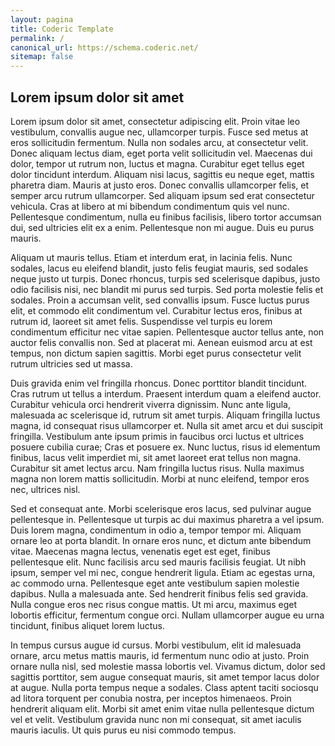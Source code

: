 ```yaml
---
layout: pagina
title: Coderic Template
permalink: /
canonical_url: https://schema.coderic.net/
sitemap: false
---
```

## Lorem ipsum dolor sit amet

Lorem ipsum dolor sit amet, consectetur adipiscing elit. Proin vitae leo vestibulum, convallis augue nec, ullamcorper turpis. Fusce sed metus at eros sollicitudin fermentum. Nulla non sodales arcu, at consectetur velit. Donec aliquam lectus diam, eget porta velit sollicitudin vel. Maecenas dui dolor, tempor ut rutrum non, luctus et magna. Curabitur eget tellus eget dolor tincidunt interdum. Aliquam nisi lacus, sagittis eu neque eget, mattis pharetra diam. Mauris at justo eros. Donec convallis ullamcorper felis, et semper arcu rutrum ullamcorper. Sed aliquam ipsum sed erat consectetur vehicula. Cras at libero at mi bibendum condimentum quis vel nunc. Pellentesque condimentum, nulla eu finibus facilisis, libero tortor accumsan dui, sed ultricies elit ex a enim. Pellentesque non mi augue. Duis eu purus mauris.

Aliquam ut mauris tellus. Etiam et interdum erat, in lacinia felis. Nunc sodales, lacus eu eleifend blandit, justo felis feugiat mauris, sed sodales neque justo ut turpis. Donec rhoncus, turpis sed scelerisque dapibus, justo odio facilisis nisi, nec blandit mi purus sed turpis. Sed porta molestie felis et sodales. Proin a accumsan velit, sed convallis ipsum. Fusce luctus purus elit, et commodo elit condimentum vel. Curabitur lectus eros, finibus at rutrum id, laoreet sit amet felis. Suspendisse vel turpis eu lorem condimentum efficitur nec vitae sapien. Pellentesque auctor tellus ante, non auctor felis convallis non. Sed at placerat mi. Aenean euismod arcu at est tempus, non dictum sapien sagittis. Morbi eget purus consectetur velit rutrum ultricies sed ut massa.

Duis gravida enim vel fringilla rhoncus. Donec porttitor blandit tincidunt. Cras rutrum ut tellus a interdum. Praesent interdum quam a eleifend auctor. Curabitur vehicula orci hendrerit viverra dignissim. Nunc ante ligula, malesuada ac scelerisque id, rutrum sit amet turpis. Aliquam fringilla luctus magna, id consequat risus ullamcorper et. Nulla sit amet arcu et dui suscipit fringilla. Vestibulum ante ipsum primis in faucibus orci luctus et ultrices posuere cubilia curae; Cras et posuere ex. Nunc luctus, risus id elementum finibus, lacus velit imperdiet mi, sit amet laoreet erat tellus non magna. Curabitur sit amet lectus arcu. Nam fringilla luctus risus. Nulla maximus magna non lorem mattis sollicitudin. Morbi at nunc eleifend, tempor eros nec, ultrices nisl.

Sed et consequat ante. Morbi scelerisque eros lacus, sed pulvinar augue pellentesque in. Pellentesque ut turpis ac dui maximus pharetra a vel ipsum. Duis lorem magna, condimentum in odio a, tempor tempor mi. Aliquam ornare leo at porta blandit. In ornare eros nunc, et dictum ante bibendum vitae. Maecenas magna lectus, venenatis eget est eget, finibus pellentesque elit. Nunc facilisis arcu sed mauris facilisis feugiat. Ut nibh ipsum, semper vel mi nec, congue hendrerit ligula. Etiam ac egestas urna, ac commodo urna. Pellentesque eget ante vestibulum sapien molestie dapibus. Nulla a malesuada ante. Sed hendrerit finibus felis sed gravida. Nulla congue eros nec risus congue mattis. Ut mi arcu, maximus eget lobortis efficitur, fermentum congue orci. Nullam ullamcorper augue eu urna tincidunt, finibus aliquet lorem luctus.

In tempus cursus augue id cursus. Morbi vestibulum, elit id malesuada ornare, arcu metus mattis mauris, id fermentum nunc odio at justo. Proin ornare nulla nisl, sed molestie massa lobortis vel. Vivamus dictum, dolor sed sagittis porttitor, sem augue consequat mauris, sit amet tempor lacus dolor at augue. Nulla porta tempus neque a sodales. Class aptent taciti sociosqu ad litora torquent per conubia nostra, per inceptos himenaeos. Proin hendrerit aliquam elit. Morbi sit amet enim vitae nulla pellentesque dictum vel et velit. Vestibulum gravida nunc non mi consequat, sit amet iaculis mauris iaculis. Ut quis purus eu nisi commodo tempus.
